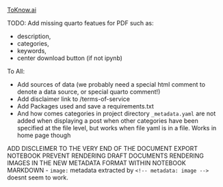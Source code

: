 [ToKnow.ai](toknow.ai)

TODO:
Add missing quarto featues for PDF such as:
- description, 
- categories, 
- keywords, 
- center download button (if not ipynb)

To All:
 - Add sources of data (we probably need a special html comment to denote a data source, or special quarto comment!)
 - Add disclaimer link to /terms-of-service
 - Add Packages used and save a requirements.txt
 - And how comes categories in project directory `_metadata.yaml` are not added when displaying a post when other categories have been specified at the file level, but works when file yaml is in a file. Works in home page though


 ADD DISCLEIMER TO THE VERY END OF THE DOCUMENT
 EXPORT NOTEBOOK
 PREVENT RENDERING DRAFT DOCUMENTS
 RENDERING IMAGES IN THE NEW METADATA FORMAT WITHIN NOTEBOOK MARKDOWN - `image:` metadata extracted by `<!-- metadata: image -->` doesnt seem to work.